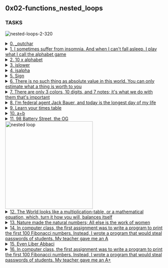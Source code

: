 ## 0x02-functions_nested_loops

### TASKS

![nested-loops-2-320](https://user-images.githubusercontent.com/110563322/190249950-71fe20cf-db93-474f-8d5f-fb548c03dc1f.jpeg)

<details>
<summary><a href="./0-putchar.c">0. _putchar</a></summary><br>

Write a program that prints Holberton, followed by a new line.

* The program should return 0

</details>

<details>
<summary><a href="./1-alphabet.c">1. I sometimes suffer from insomnia. And when I can't fall asleep, I play what I call the alphabet game</a></summary><br>

Write a function that prints the alphabet, in lowercase, followed by a new line.

* Prototype: void print_alphabet(void);
* You can only use _putchar twice in your code

</details>

<details>
<summary><a href="./2-print_alphabet_x10.c">2. 10 x alphabet</a></summary><br>

Write a function that prints 10 times the alphabet, in lowercase,
followed by a new line.

* Prototype: void print_alphabet_x10(void);
* You can only use _putchar twice in your code


</details>

<details>
<summary><a href="./3-islower.c">3. islower</a></summary><br>

Write a function that checks for lowercase character.

* Prototype: int _islower(int c);
* Returns 1 if c is lowercase
* Returns 0 otherwise

</details>

<details>
<summary><a href="./4-isalpha.c">4. isalpha</a></summary><br>

Write a function that checks for alphabetic character.

* Prototype: int _isalpha(int c);
* Returns 1 if c is a letter, lowercase or uppercase
* Returns 0 otherwise

</details>

<details>
<summary><a href="./5-sign.c">5. Sign</a></summary><br>

Write a function that prints the sign of a number.

* Prototype: int print_sign(int n);
* Returns 1 and prints + if n is greater than zero
* Returns 0 and prints 0 if n is zero
* Returns -1 and prints - if n is less than zero

</details>

<details>
<summary><a href="./6-abs.c">6. There is no such thing as absolute value in this world. You can only estimate what a thing is worth to you</a></summary><br>

Write a function that computes the absolute value of an integer.

* Prototype: int _abs(int);

</details>

<details>
<summary><a href="./"7-print_last_digit.c>7. There are only 3 colors, 10 digits, and 7 notes; it's what we do with them that's important</a></summary><br>

Write a function that prints the last digit of a number.

* Prototype: int print_last_digit(int);
* Returns the value of the last digit

</details>

<details>
<summary><a href="./8-24_hours.c">8. I'm federal agent Jack Bauer, and today is the longest day of my life</a></summary><br>

Write a function that prints every minute of the day of Jack Bauer,

* starting from 00:00 to 23:59.
* Prototype: void jack_bauer(void);

</details>

<details>
<summary><a href="./9-times_table.c">9. Learn your times table</a></summary><br>

Write a function that prints the 9 times table, starting with 0.

* Prototype: void times_table(void);
</details>

<details>
<summary><a href="./10-add.c">10. a+b</a></summary><br>

Write a function that adds two integers and returns the result.

* Prototype: int add(int, int);
</details>

<details>
<summary><a href="./11-print_to_98.c">11. 98 Battery Street, the OG</a></summary><br>

Write a function that prints all natural numbers from n to 98, followed by a
new line.

* Prototype: void print_to_98(int n);
* Numbers must be separated by a comma, followed by a space
* Numbers should be printed in order
* The first printed number should be the number passed to your function
* The last printed number should be 98
* You are allowed to use the standard library

</details>

<img width="278" alt="nested loop" src="https://user-images.githubusercontent.com/110563322/190249960-8081858d-911e-4923-8682-2f46cc9a3c92.png">

<details>
<summary><a href="./100-times_table.c">12. The World looks like a multiplication-table, or a mathematical equation, which, turn it how you will, balances itself</a></summary><br>

Write a function that prints the n times table, starting with 0.

* Prototype: void print_times_table(int n); 
* If n is greater than 15 or less than 0 the function should not print anything 

</details>

<details>
<summary><a href="./101-natural.c">13. Nature made the natural numbers; All else is the work of women</a></summary><br>

If we list all the natural numbers below 10 that are multiples of 3 or 5, we get
3, 5, 6 and 9. The sum of these multiples is 23. Write a program that computes
and prints the sum of all the multiples of 3 or 5 below 1024 (excluded),
followed by a new line.

* You are allowed to use the standard library

</details>

<details>
<summary><a href="./102-fibonacci.c">14. In computer class, the first assignment was to write a program to print the first 100 Fibonacci numbers. Instead, I wrote a program that would steal passwords of students. My teacher gave me an A</a></summary><br>

Write a program that prints the first 50 Fibonacci numbers, starting with 1 and 2, followed by a new line.

* The numbers must be separated by comma, followed by a space ,
* You are allowed to use the standard library


</details>

<details>
<summary><a href="./103-fibonacci.c">15. Even Liber Abbaci</a></summary><br>

Each new term in the Fibonacci sequence is generated by adding the previous two
terms. By starting with 1 and 2, the first 10 terms will be: 1, 2, 3, 5, 8, 13,
21, 34, 55, 89. By considering the terms in the Fibonacci sequence whose values
do not exceed 4,000,000, write a program that finds and prints the sum of the
even-valued terms, followed by a new line.

* You are allowed to use the standard library

</details>

<details>
<summary><a href="./104-fibonacci.c">16. In computer class, the first assignment was to write a program to print the first 100 Fibonacci numbers. Instead, I wrote a program that would steal passwords of students. My teacher gave me an A+</a></summary><br>

Write a program that finds and prints the first 98 Fibonacci numbers,
starting with 1 and 2, followed by a new line.


* The numbers should be separated by comma, followed by a space ,
* You are allowed to use the standard library
* You are not allowed to use any other library (You can’t use GMP etc…)
* You are not allowed to use long long, malloc, pointers, arrays/tables, or structures
* You are not allowed to hard code any Fibonacci number (except for 1 and 2)

</details>



